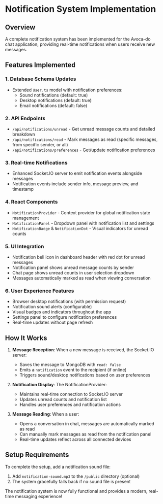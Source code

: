 # Notification System Implementation

## Overview

A complete notification system has been implemented for the Avoca-do chat application, providing real-time notifications when users receive new messages.

## Features Implemented

### 1. Database Schema Updates

- Extended `User.ts` model with notification preferences:
  - Sound notifications (default: true)
  - Desktop notifications (default: true)
  - Email notifications (default: false)

### 2. API Endpoints

- `/api/notifications/unread` - Get unread message counts and detailed breakdown
- `/api/notifications/read` - Mark messages as read (specific messages, from specific sender, or all)
- `/api/notifications/preferences` - Get/update notification preferences

### 3. Real-time Notifications

- Enhanced Socket.IO server to emit notification events alongside messages
- Notification events include sender info, message preview, and timestamp

### 4. React Components

- `NotificationProvider` - Context provider for global notification state management
- `NotificationPanel` - Dropdown panel with notification list and settings
- `NotificationBadge` & `NotificationDot` - Visual indicators for unread counts

### 5. UI Integration

- Notification bell icon in dashboard header with red dot for unread messages
- Notification panel shows unread message counts by sender
- Chat page shows unread counts in user selection dropdown
- Messages automatically marked as read when viewing conversation

### 6. User Experience Features

- Browser desktop notifications (with permission request)
- Notification sound alerts (configurable)
- Visual badges and indicators throughout the app
- Settings panel to configure notification preferences
- Real-time updates without page refresh

## How It Works

1. **Message Reception**: When a new message is received, the Socket.IO server:

   - Saves the message to MongoDB with `read: false`
   - Emits a `notification` event to the recipient (if online)
   - Triggers sound/desktop notifications based on user preferences

2. **Notification Display**: The NotificationProvider:

   - Maintains real-time connection to Socket.IO server
   - Updates unread counts and notification list
   - Handles user preferences and notification actions

3. **Message Reading**: When a user:
   - Opens a conversation in chat, messages are automatically marked as read
   - Can manually mark messages as read from the notification panel
   - Real-time updates reflect across all connected devices

## Setup Requirements

To complete the setup, add a notification sound file:

1. Add `notification-sound.mp3` to the `/public` directory (optional)
2. The system gracefully falls back if no sound file is present

The notification system is now fully functional and provides a modern, real-time messaging experience!
